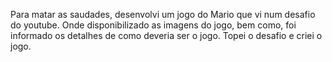Para matar as saudades, desenvolvi um jogo do Mario que vi num desafio do youtube. Onde disponibilizado as imagens do jogo, bem como, foi informado os detalhes de como deveria ser o jogo. Topei o desafio e criei o jogo.
